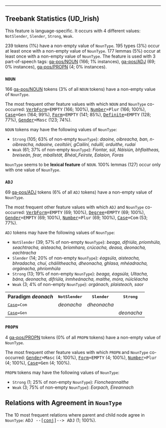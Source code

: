 

--------------------------------------------------------------------------------

## Treebank Statistics (UD_Irish)

This feature is language-specific.
It occurs with 4 different values: `NotSlender`, `Slender`, `Strong`, `Weak`.

239 tokens (1%) have a non-empty value of `NounType`.
195 types (3%) occur at least once with a non-empty value of `NounType`.
177 lemmas (5%) occur at least once with a non-empty value of `NounType`.
The feature is used with 3 part-of-speech tags: [ga-pos/NOUN]() (166; 1% instances), [ga-pos/ADJ]() (69; 0% instances), [ga-pos/PROPN]() (4; 0% instances).

### `NOUN`

166 [ga-pos/NOUN]() tokens (3% of all `NOUN` tokens) have a non-empty value of `NounType`.

The most frequent other feature values with which `NOUN` and `NounType` co-occurred: <tt><a href="VerbForm.html">VerbForm</a>=EMPTY</tt> (166; 100%), <tt><a href="Number.html">Number</a>=Plur</tt> (166; 100%), <tt><a href="Case.html">Case</a>=Gen</tt> (164; 99%), <tt><a href="Form.html">Form</a>=EMPTY</tt> (141; 85%), <tt><a href="Definite.html">Definite</a>=EMPTY</tt> (128; 77%), <tt><a href="Gender.html">Gender</a>=Masc</tt> (123; 74%).

`NOUN` tokens may have the following values of `NounType`:

* `Strong` (105; 63% of non-empty `NounType`): <em>daoine, oibreacha, ban, n-oibreacha, ndaoine, ceoltóirí, gCailíní, nduillí, orduithe, rudaí</em>
* `Weak` (61; 37% of non-empty `NounType`): <em>Fiontar, súl, Náisiún, bhflaitheas, breiseán, fear, mballstát, Bhéal_Feirste, Ealaíon, Foras</em>

`NounType` seems to be **lexical feature** of `NOUN`. 100% lemmas (127) occur only with one value of `NounType`.

### `ADJ`

69 [ga-pos/ADJ]() tokens (6% of all `ADJ` tokens) have a non-empty value of `NounType`.

The most frequent other feature values with which `ADJ` and `NounType` co-occurred: <tt><a href="VerbForm.html">VerbForm</a>=EMPTY</tt> (69; 100%), <tt><a href="Degree.html">Degree</a>=EMPTY</tt> (69; 100%), <tt><a href="Gender.html">Gender</a>=EMPTY</tt> (69; 100%), <tt><a href="Number.html">Number</a>=Plur</tt> (69; 100%), <tt><a href="Case.html">Case</a>=Com</tt> (53; 77%).

`ADJ` tokens may have the following values of `NounType`:

* `NotSlender` (39; 57% of non-empty `NounType`): <em>beaga, difriúla, príomhúla, seachtracha, aisteacha, bríomhara, crúcacha, deasa, deonacha, eachtracha</em>
* `Slender` (14; 20% of non-empty `NounType`): <em>éagsúla, aisteacha, bhradacha, chuí, cháilitheacha, dheonacha, ghlasa, mhéadracha, orgánacha, phríomhúla</em>
* `Strong` (13; 19% of non-empty `NounType`): <em>beaga, éagsúla, Ultacha, bána, deonacha, difriúla, inmheánacha, maithe, móra, núicléacha</em>
* `Weak` (3; 4% of non-empty `NounType`): <em>orgánach, plaisteach, saor</em>

<table>
  <tr><th>Paradigm <i>deonach</i></th><th><tt>NotSlender</tt></th><th><tt>Slender</tt></th><th><tt>Strong</tt></th></tr>
  <tr><td><tt><a href="Case.html">Case</a>=Com</tt></td><td><em>deonacha</em></td><td><em>dheonacha</em></td><td></td></tr>
  <tr><td><tt><a href="Case.html">Case</a>=Gen</tt></td><td></td><td></td><td><em>deonacha</em></td></tr>
</table>

### `PROPN`

4 [ga-pos/PROPN]() tokens (0% of all `PROPN` tokens) have a non-empty value of `NounType`.

The most frequent other feature values with which `PROPN` and `NounType` co-occurred: <tt><a href="Gender.html">Gender</a>=Masc</tt> (4; 100%), <tt><a href="Form.html">Form</a>=EMPTY</tt> (4; 100%), <tt><a href="Number.html">Number</a>=Plur</tt> (4; 100%), <tt><a href="Case.html">Case</a>=Gen</tt> (4; 100%).

`PROPN` tokens may have the following values of `NounType`:

* `Strong` (1; 25% of non-empty `NounType`): <em>Fíoncheannaithe</em>
* `Weak` (3; 75% of non-empty `NounType`): <em>Eorpach, Éireannach</em>

## Relations with Agreement in `NounType`

The 10 most frequent relations where parent and child node agree in `NounType`:
<tt>ADJ --[<a href="../dep/conj.html">conj</a>]--> ADJ</tt> (1; 100%).

